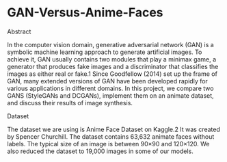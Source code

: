# GAN-Versus-Anime-Faces

Abstract


In the computer vision domain, generative adversarial network (GAN) is a symbolic machine learning approach to generate artificial images. To achieve it, GAN usually contains two modules that play a minimax game, a generator that produces fake images and a discriminator that classifies the images as either real or fake.1 Since Goodfellow (2014) set up the frame of GAN, many extended versions of GAN have been developed rapidly for various applications in different domains. In this project, we compare two GANS (StyleGANs and DCGANs), implement them on an animate dataset, and discuss their results of image synthesis.

Dataset


The dataset we are using is Anime Face Dataset on Kaggle.2 It was created by Spencer Churchill. The dataset contains 63,632 animate faces without labels. The typical size of an image is between 90×90 and 120×120. We also reduced the dataset to 19,000 images in some of our models.
